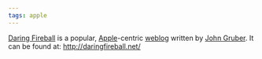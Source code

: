 ```yaml
---
tags: apple
---
```


[Daring Fireball](/wiki/Daring_Fireball) is a popular, [Apple](/wiki/Apple)-centric [weblog](/wiki/weblog) written by [John Gruber](/wiki/John_Gruber). It can be found at: <http://daringfireball.net/>
